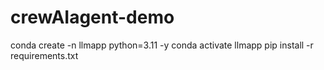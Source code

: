 # crewAIagent-demo
conda create -n llmapp python=3.11 -y
conda activate llmapp
pip install -r requirements.txt